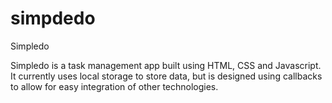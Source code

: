 # simpdedo
Simpledo

Simpledo is a task management app built using HTML, CSS and Javascript. It currently uses local storage to store data, but is 
designed using callbacks to allow for easy integration of other technologies.
